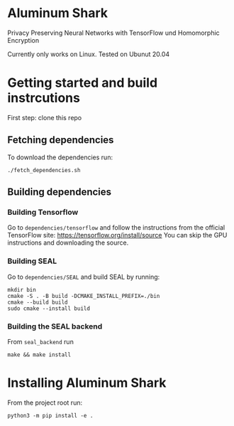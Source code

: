# Aluminum Shark
Privacy Preserving Neural Networks with TensorFlow und Homomorphic Encryption

Currently only works on Linux. Tested on Ubunut 20.04

# Getting started and build instrcutions

First step: clone this repo

## Fetching dependencies 

To download the dependencies run:

```
./fetch_dependencies.sh
```

## Building dependencies 

### Building Tensorflow

Go to `dependencies/tensorflow` and follow the instructions from the official TensorFlow site: https://tensorflow.org/install/source 
You can skip the GPU instructions and downloading the source.

### Building SEAL

Go to `dependencies/SEAL` and build SEAL by running:

```
mkdir bin 
cmake -S . -B build -DCMAKE_INSTALL_PREFIX=./bin
cmake --build build
sudo cmake --install build
```

### Building the SEAL backend

From `seal_backend` run
```
make && make install
```

# Installing Aluminum Shark

From the project root run:

```
python3 -m pip install -e .
```



